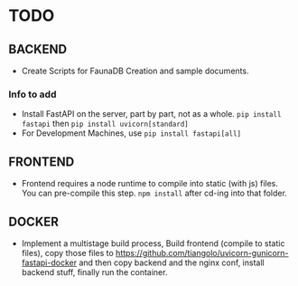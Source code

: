 # TODO

## BACKEND

- Create Scripts for FaunaDB Creation and sample documents.

### Info to add

- Install FastAPI on the server, part by part, not as a whole. `pip install fastapi` then `pip install uvicorn[standard]`
- For Development Machines, use `pip install fastapi[all]`

## FRONTEND

- Frontend requires a node runtime to compile into static (with js) files. You can pre-compile this step. `npm install` after cd-ing into that folder.

## DOCKER

- Implement a multistage build process, Build frontend (compile to static files), copy those files to <https://github.com/tiangolo/uvicorn-gunicorn-fastapi-docker> and then copy backend and the nginx conf, install backend stuff, finally run the container.
